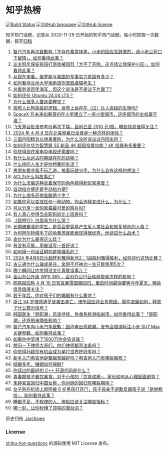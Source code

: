 # 知乎热榜
[![Build Status](https://github.com/ToWeLong/zhihu-hot-questions/workflows/CI/badge.svg)](https://github.com/ToWeLong/zhihu-hot-questions/actions)
[![GitHub language](https://img.shields.io/badge/language-golang-orange.svg)](https://golang.org/)
[![GitHub license](https://img.shields.io/github/license/ToWeLong/zhihu-hot-questions)](https://github.com/ToWeLong/zhihu-hot-questions/blob/main/LICENSE)

知乎热门话题，记录从 2020-11-29 日开始的知乎热门话题。每小时抓取一次数据，按天[归档](./archives)

<!-- BEGIN -->

1. [智己汽车再次致歉称「不存在蓄意抹黑，小米的回应言辞激烈，请小米公司口下留情」，如何看待此事？](https://www.zhihu.com/question/652381310)
1. [业主怒斥保安夜班打游戏被回怼「大不了开除，这点钱让我保护小区」，如何看待此事？](https://www.zhihu.com/question/652328568)
1. [从现在来看，俄罗斯与美国的军事实力差距有多少？](https://www.zhihu.com/question/651858528)
1. [如何看待兰州大学拒绝调剂录取虐猫考生？](https://www.zhihu.com/question/652295868)
1. [总看到说百年海军，但这个说法是不是过于片面了?](https://www.zhihu.com/question/652297854)
1. [如何评价 Ubuntu 24.04 LTS？](https://www.zhihu.com/question/650474817)
1. [为什么很多人要连麦睡觉？](https://www.zhihu.com/question/269006683)
1. [按照人比狗高级的逻辑，世界上会存在（过）比人高级的生物吗?](https://www.zhihu.com/question/652344574)
1. [SpaceX 在未来如果真的在火星建立了一座小型城市，这座城市的主权属于谁？](https://www.zhihu.com/question/652280396)
1. [飞天茅台批发参考价再次下探，目前已至 2510 元/瓶，哪些信息值得关注？](https://www.zhihu.com/question/652337120)
1. [2024 年 4 月 8 日在北美观看日全食是一种怎样的体验？](https://www.zhihu.com/question/652232271)
1. [三国丹阳精兵以骁勇著称，为什么没听说出过丹阳名将？](https://www.zhihu.com/question/652121555)
1. [如何评价华为智慧屏 S5 新品 4K 超级投屏功能？4K 投屏有多重要？](https://www.zhihu.com/question/652270665)
1. [你觉得现在家电中电视还需要吗？](https://www.zhihu.com/question/652414616)
1. [有什么从远古时期就存在的动物？](https://www.zhihu.com/question/652416974)
1. [什么样的人生才是你想要的生活？](https://www.zhihu.com/question/652299024)
1. [男朋友要求我不玩乙游，接着玩就分手，为什么会有这样的想法？](https://www.zhihu.com/question/652202145)
1. [ACL为什么叫故事汇?](https://www.zhihu.com/question/646340702)
1. [为什么流萤这种衣着保守的角色能得到玩家喜爱？](https://www.zhihu.com/question/652299900)
1. [自动挡方便还是手动挡方便?](https://www.zhihu.com/question/645831746)
1. [为什么很多药带盐酸两个字？](https://www.zhihu.com/question/651912355)
1. [如果你可以变成任何一种动物，你会选择变成什么，为什么？](https://www.zhihu.com/question/591989648)
1. [可以分享一张你家猫最可爱的照片吗?](https://www.zhihu.com/question/639060743)
1. [有人真心觉得当全职妈妈比上班爽吗？](https://www.zhihu.com/question/439298328)
1. [《琵琶行》白居易为什么哭？](https://www.zhihu.com/question/583587018)
1. [长期被霸凌的学生，是否会更容易产生反人类社会和报复倾向的人格？](https://www.zhihu.com/question/525697837)
1. [为何阿尔特塔手下的哈弗茨就能表现得很优秀，他适应什么战术？](https://www.zhihu.com/question/652040663)
1. [金价为什么飙得这么猛？](https://www.zhihu.com/question/649483987)
1. [有没有可能，用废话写一首好诗？](https://www.zhihu.com/question/652241793)
1. [如何用一句话证明你是物理系的？](https://www.zhihu.com/question/380276452)
1. [2024 年4月9日沙超杯利雅得新月2：1战胜利雅得胜利，如何评价这场比赛？](https://www.zhihu.com/question/652309509)
1. [古三通为什么骗成是非，金刚不坏神功一生只能使用5次？](https://www.zhihu.com/question/649766580)
1. [哪个瞬间让你觉得没文化真耽误事儿？](https://www.zhihu.com/question/37407915)
1. [金山办公升级 WPS 365 ，会对办公行业格局带来怎样的影响？](https://www.zhihu.com/question/652313024)
1. [网易回应称 4 月 10 日官宣暴雪国服回归，重启时间最快要等今年夏天，哪些信息值得关注？](https://www.zhihu.com/question/652327492)
1. [若干年后，你对孩子们的婚姻有什么要求？](https://www.zhihu.com/question/652333414)
1. [浙江 34 岁律师遇歹徒袭击身亡，律所回应非业务原因，案件进展如何，释放了什么警示信号？](https://www.zhihu.com/question/652226487)
1. [韩国医生「辞职潮」风波持续，急救系统濒临崩溃，如何看待此事？「辞职潮」还将带来哪些影响？](https://www.zhihu.com/question/652336676)
1. [智己汽车向小米汽车致歉：因内审出现疏漏，发布会错误标注小米 SU7 Max 关键参数，如何看待此事？](https://www.zhihu.com/question/652314674)
1. [如果你中奖得了1000万你会告诉谁？](https://www.zhihu.com/question/650973575)
1. [想问一下律师大哥们，你们律师都背法条吗？](https://www.zhihu.com/question/652054268)
1. [你觉得孙颖莎有机会成为单打世界杯冠军吗？](https://www.zhihu.com/question/651720178)
1. [新手入门电吉他是要越贵越好吗？电吉他入门有哪些推荐？](https://www.zhihu.com/question/652186972)
1. [结婚多年，婚姻如何保鲜?](https://www.zhihu.com/question/652333704)
1. [你读过的最好的 C++ 开源代码是什么？](https://www.zhihu.com/question/21376384)
1. [青春期孩子暴饮暴食，对于小孩的「饮食成瘾」，家长如何从心理层面疏导？](https://www.zhihu.com/question/649408274)
1. [朱婷官宣回归中国女排，你对她的回归有哪些期待？](https://www.zhihu.com/question/652296887)
1. [女子称在机场上厕所被 6 岁男孩打开门，孩子母亲不道歉反跟孩子说「是她粗俗」，如何看待此事？](https://www.zhihu.com/question/652229954)
1. [睡眠不足、不规律的人，体检应该关注哪些指标？](https://www.zhihu.com/question/649118069)
1. [哪一刻，让你秒懂了领导的潜台词？](https://www.zhihu.com/question/651124734)

<!-- END -->

历史归档 [./archives](./archives)


### License
[zhihu-hot-questions](https://github.com/towelong/zhihu-hot-questions) 的源码使用 MIT License 发布。